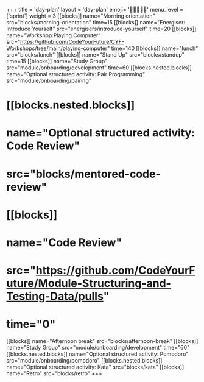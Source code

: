 +++
title = 'day-plan'
layout = 'day-plan'
emoji= '🧑🏾‍🤝‍🧑🏾'
menu_level = ['sprint']
weight = 3
[[blocks]]
name="Morning orientation"
src="blocks/morning-orientation"
time=15
[[blocks]]
name="Energiser: Introduce Yourself"
src="energisers/introduce-yourself"
time=20
[[blocks]]
name="Workshop:Playing Computer"
src="https://github.com/CodeYourFuture/CYF-Workshops/tree/main/playing-computer"
time=140
[[blocks]]
name="lunch"
src="blocks/lunch"
[[blocks]]
name="Stand Up"
src="blocks/standup"
time=15
[[blocks]]
name="Study Group"
src="module/onboarding/development"
time=60
[[blocks.nested.blocks]]
name="Optional structured activity: Pair Programming"
src="module/onboarding/pairing"
# [[blocks.nested.blocks]]
# name="Optional structured activity: Code Review"
# src="blocks/mentored-code-review"
# [[blocks]]
# name="Code Review"
# src="https://github.com/CodeYourFuture/Module-Structuring-and-Testing-Data/pulls"
# time="0"
[[blocks]]
name="Afternoon break"
src="blocks/afternoon-break"
[[blocks]]
name="Study Group"
src="module/onboarding/development"
time="60"
[[blocks.nested.blocks]]
name="Optional structured activity: Pomodoro"
src="module/onboarding/pomodoro"
[[blocks.nested.blocks]]
name="Optional structured activity: Kata"
src="blocks/kata"
[[blocks]]
name="Retro"
src="blocks/retro"
+++
